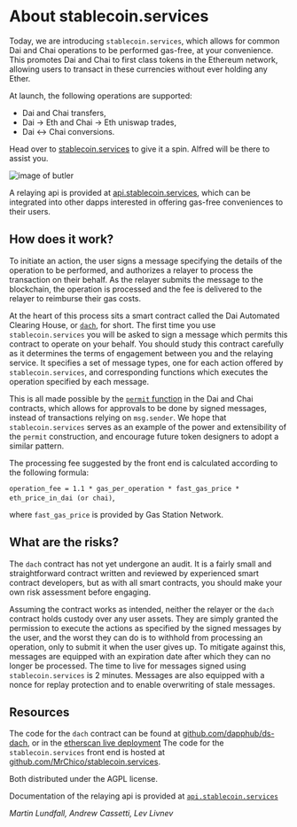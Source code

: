 # About stablecoin.services
Today, we are introducing `stablecoin.services`, which allows for common Dai and Chai operations to be performed gas-free, at your convenience.
This promotes Dai and Chai to first class tokens in the Ethereum network, allowing users to transact in these currencies without ever holding any Ether.

At launch, the following operations are supported:

 - Dai and Chai transfers,
 - Dai -> Eth and Chai -> Eth uniswap trades,
 - Dai <-> Chai conversions.

Head over to [stablecoin.services](https://stablecoin.services) to give it a spin. Alfred will be there to assist you.

![image of butler](https://i.imgur.com/kWoV1k7.png)

A relaying api is provided at [api.stablecoin.services](https://api.stablecoin.services), which can be integrated into other dapps interested in offering gas-free conveniences to their users.

## How does it work?

To initiate an action, the user signs a message specifying the details of the operation to be performed, and authorizes a relayer to process the transaction on their behalf. As the relayer submits the message to the blockchain, the operation is processed and the fee is delivered to the relayer to reimburse their gas costs.

At the heart of this process sits a smart contract called the Dai Automated Clearing House, or [`dach`](https://etherscan.io/address/0x64043a98f097fD6ef0D3ad41588a6B0424723b3a#code), for short. The first time you use `stablecoin.services` you will be asked to sign a message which permits this contract to operate on your behalf. You should study this contract carefully as it determines the terms of engagement between you and the relaying service. It specifies a set of message types, one for each action offered by `stablecoin.services`, and corresponding functions which executes the operation specified by each message.

This is all made possible by the [`permit` function](https://github.com/makerdao/dss/blob/master/src/dai.sol#L117) in the Dai and Chai contracts, which allows for approvals to be done by signed messages, instead of transactions relying on `msg.sender`. We hope that `stablecoin.services` serves as an example of the power and extensibility of the `permit` construction, and encourage future token designers to adopt a similar pattern.

The processing fee suggested by the front end is calculated according to the following formula:

`operation_fee = 1.1 * gas_per_operation * fast_gas_price * eth_price_in_dai (or chai)`,

where `fast_gas_price` is provided by Gas Station Network.

## What are the risks?

The `dach` contract has not yet undergone an audit. It is a fairly small and straightforward contract written and reviewed by experienced smart contract developers, but as with all smart contracts, you should make your own risk assessment before engaging.

Assuming the contract works as intended, neither the relayer or the `dach` contract holds custody over any user assets. They are simply granted the permission to execute the actions as specified by the signed messages by the user, and the worst they can do is to withhold from processing an operation, only to submit it when the user gives up. To mitigate against this, messages are equipped with an expiration date after which they can no longer be processed. The time to live for messages signed using `stablecoin.services` is 2 minutes. Messages are also equipped with a nonce for replay protection and to enable overwriting of stale messages.

## Resources

The code for the `dach` contract can be found at [github.com/dapphub/ds-dach](https://github.com/dapphub/ds-dach/), or in the [etherscan live deployment](https://etherscan.io/address/0x64043a98f097fD6ef0D3ad41588a6B0424723b3a#code)
The code for the `stablecoin.services` front end is hosted at [github.com/MrChico/stablecoin.services](https://github.com/MrChico/Stablecoin.services).

Both distributed under the AGPL license.

Documentation of the relaying api is provided at [`api.stablecoin.services`](https://api.stablecoin.services)

*Martin Lundfall, Andrew Cassetti, Lev Livnev*
